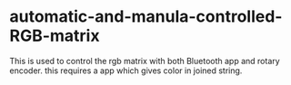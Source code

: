 # automatic-and-manula-controlled-RGB-matrix
This is used to control the rgb matrix with both Bluetooth app and rotary encoder.
this requires a app which gives color in joined string.
